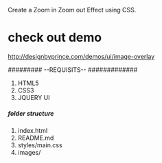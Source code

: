 Create a Zoom in Zoom out Effect using CSS. 

# check out demo
http://designbyprince.com/demos/ui/image-overlay

######### --REQUISITS-- #############
1. HTML5
2. CSS3
3. JQUERY UI


##### folder structure ######
1. index.html
2. README.md
3. styles/main.css
4. images/


